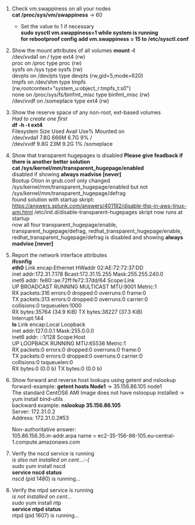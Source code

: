 1. Check vm.swappiness on all your nodes<br />
	**cat /proc/sys/vm/swappiness** -> 60
	* Set the value to 1 if necessary<br />
	**sudo sysctl vm.swappiness=1 while system is running**<br />
	**for rebootproof config add vm.swappiness = 15 to /etc/sysctl.conf**


2. Show the mount attributes of all volumes	
	**mount -l**<br />
	/dev/xvda1 on / type ext4 (rw)<br />
	proc on /proc type proc (rw)<br />
	sysfs on /sys type sysfs (rw)<br />
	devpts on /dev/pts type devpts (rw,gid=5,mode=620)<br />
	tmpfs on /dev/shm type tmpfs (rw,rootcontext="system_u:object_r:tmpfs_t:s0")<br />
	none on /proc/sys/fs/binfmt_misc type binfmt_misc (rw)<br />
	/dev/xvdf on /someplace type ext4 (rw)<br />


3. Show the reserve space of any non-root, ext-based volumes<br />
	*Had to create one first*<br />
	**df -h -t ext4**<br />
	Filesystem      Size  Used Avail Use% Mounted on<br />
	/dev/xvda1      7.8G  666M  6.7G   9% /<br />
	/dev/xvdf       9.8G   23M  9.2G   1% /someplace<br />

4. Show that transparent hugepages is disabled **Please give feadback if there is another better solution**<br />
	**cat /sys/kernel/mm/transparent_hugepage/enabled**<br />
	disabled if showing **always madvise [never]**<br />
	Bootup Otion in grub.conf only changed /sys/kernel/mm/transparent_hugepage/enabled but not /sys/kernel/mm/transparent_hugepage/defrag<br />
	found solution with startup skript: https://answers.splunk.com/answers/401192/disable-thp-in-aws-linux-ami.html
	/etc/init.d/disable-transparent-hugepages skript now runs at startup<br />
	now all four transparent_hugepage/enable, transparent_hugepage/defrag, redhat_transparent_hugepage/enable, redhat_transparent_hugepage/defrag is disabled and showing **always madvise [never]**

5. Report the network interface attributes<br />
	**ifconfig**<br />
	**eth0**      Link encap:Ethernet  HWaddr 02:AE:72:72:37:DD<br />
          inet addr:172.31.7.178  Bcast:172.31.15.255  Mask:255.255.240.0<br />
          inet6 addr: fe80::ae:72ff:fe72:37dd/64 Scope:Link<br />
          UP BROADCAST RUNNING MULTICAST  MTU:9001  Metric:1<br />
          RX packets:316 errors:0 dropped:0 overruns:0 frame:0<br />
          TX packets:313 errors:0 dropped:0 overruns:0 carrier:0<br />
          collisions:0 txqueuelen:1000<br />
          RX bytes:35764 (34.9 KiB)  TX bytes:38227 (37.3 KiB)<br />
          Interrupt:144<br />
**lo**        Link encap:Local Loopback<br />
          inet addr:127.0.0.1  Mask:255.0.0.0<br />
          inet6 addr: ::1/128 Scope:Host<br />
          UP LOOPBACK RUNNING  MTU:65536  Metric:1<br />
          RX packets:0 errors:0 dropped:0 overruns:0 frame:0<br />
          TX packets:0 errors:0 dropped:0 overruns:0 carrier:0<br />
          collisions:0 txqueuelen:0<br />
          RX bytes:0 (0.0 b)  TX bytes:0 (0.0 b)<br />

6. Show forward and reverse host lookups using getent and nslookup<br />
	forward-example: **getent hosts Node1** -> 35.156.86.105   node1<br />
	The standard CentOS6 AMI Image does not have nsloopup installed -> yum install bind-utils<br />
	backward example: **nslookup 35.156.86.105**<br />
	Server:         172.31.0.2<br />
	Address:        172.31.0.2#53<br />

	Non-authoritative answer:<br />
	105.86.156.35.in-addr.arpa      name = ec2-35-156-86-105.eu-central-1.compute.amazonaws.com

7. Verify the nscd service is running<br />
	*is also not installed on cent...:-(*<br />
	sudo yum install nscd<br />
	**service nscd status**<br />
	nscd (pid 1480) is running...

8. Verify the ntpd service is running<br />
	*is not installed on cent...*<br />
	sudo yum install ntp<br />
	**service ntpd status**<br />
	ntpd (pid  1607) is running...

